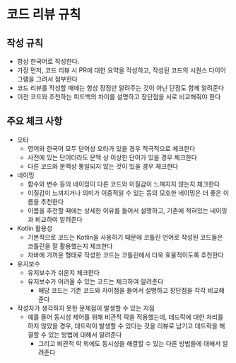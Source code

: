 # 코드 리뷰 규칙

## 작성 규칙

- 항상 한국어로 작성한다.
- 가장 먼저, 코드 리뷰 시 PR에 대한 요약을 작성하고, 작성된 코드의 시퀀스 다이어그램을 그려서 첨부한다
- 코드 리뷰를 작성할 때에는 항상 장점만 알려주는 것이 아닌 단점도 함께 알려준다
- 이전 코드와 추천하는 피드백의 차이를 설명하고 장단점을 서로 비교해줘야 한다

## 주요 체크 사항
- 오타
    - 영어와 한국어 모두 단어상 오타가 있을 경우 적극적으로 체크한다
    - 사전에 있는 단어더라도 문맥 상 이상한 단어가 있을 경우 체크한다
    - 다른 코드와 문맥상 통일되지 않는 것이 있을 경우 체크한다
- 네이밍
    - 함수와 변수 등의 네이밍이 다른 코드와 이질감이 느껴지지 않는지 체크한다
    - 이질감이 느껴지거나 의미가 이중적일 수 있는 등의 모호한 네이밍은 더 좋은 이름을 추천한다
    - 이름을 추천할 때에는 상세한 이유를 들어서 설명하고, 기존에 적혀있는 네이밍과 비교하여 알려준다
- Kotlin 활용성
    - 기본적으로 코드는 Kotlin을 사용하기 때문에 코틀린 언어로 작성된 코드들은 코틀린을 잘 활용했는지 체크한다
    - 자바에 가까운 형태로 작성한 코드는 코틀린에서 더욱 효율적이도록 추천한다
- 유지보수
    - 유지보수가 쉬운지 체크한다
    - 유지보수가 어려울 수 있는 코드는 체크하여 알려준다
        - 해당 코드는 기존 코드와 차이점을 들어서 설명하고 장단점을 각각 비교해준다
- 작성자가 생각하지 못한 문제점이 발생할 수 있는 지점
    - 예를 들어 동시성 제어를 위해 비관적 락을 적용했는데, 데드락에 대한 처리를 하지 않았을 경우, 데드락이 발생할 수 있다는 것을 리뷰로 남기고 데드락을 해결할 수 있는 방법에 대해서 알려준다
        - 그리고 비관적 락 외에도 동시성을 해결할 수 있는 다른 방법들에 대해서 알려준다
